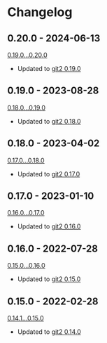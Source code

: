 # Changelog

## 0.20.0 - 2024-06-13
[0.19.0...0.20.0](https://github.com/rust-lang/git2-rs/compare/git2-curl-0.19.0...git2-curl-0.20.0)

- Updated to [git2 0.19.0](../CHANGELOG.md#0190---2024-06-13)

## 0.19.0 - 2023-08-28
[0.18.0...0.19.0](https://github.com/rust-lang/git2-rs/compare/git2-curl-0.18.0...git2-curl-0.19.0)

- Updated to [git2 0.18.0](../CHANGELOG.md#0180---2023-08-26)

## 0.18.0 - 2023-04-02
[0.17.0...0.18.0](https://github.com/rust-lang/git2-rs/compare/git2-curl-0.17.0...git2-curl-0.18.0)

- Updated to [git2 0.17.0](../CHANGELOG.md#0170---2023-04-02)

## 0.17.0 - 2023-01-10
[0.16.0...0.17.0](https://github.com/rust-lang/git2-rs/compare/git2-curl-0.16.0...git2-curl-0.17.0)

- Updated to [git2 0.16.0](../CHANGELOG.md#0160---2023-01-10)

## 0.16.0 - 2022-07-28
[0.15.0...0.16.0](https://github.com/rust-lang/git2-rs/compare/git2-curl-0.15.0...git2-curl-0.16.0)

- Updated to [git2 0.15.0](../CHANGELOG.md#0150---2022-07-28)

## 0.15.0 - 2022-02-28
[0.14.1...0.15.0](https://github.com/rust-lang/git2-rs/compare/git2-curl-0.14.1...git2-curl-0.15.0)

- Updated to [git2 0.14.0](../CHANGELOG.md#0140---2022-02-24)
